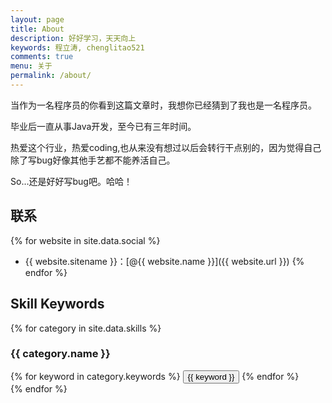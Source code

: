 ```yaml
---
layout: page
title: About
description: 好好学习，天天向上
keywords: 程立涛, chenglitao521
comments: true
menu: 关于
permalink: /about/
---
```


当作为一名程序员的你看到这篇文章时，我想你已经猜到了我也是一名程序员。

毕业后一直从事Java开发，至今已有三年时间。

热爱这个行业，热爱coding,也从来没有想过以后会转行干点别的，因为觉得自己除了写bug好像其他手艺都不能养活自己。

So...还是好好写bug吧。哈哈！

## 联系

{% for website in site.data.social %}
* {{ website.sitename }}：[@{{ website.name }}]({{ website.url }})
{% endfor %}

## Skill Keywords

{% for category in site.data.skills %}
### {{ category.name }}
<div class="btn-inline">
{% for keyword in category.keywords %}
<button class="btn btn-outline" type="button">{{ keyword }}</button>
{% endfor %}
</div>
{% endfor %}
